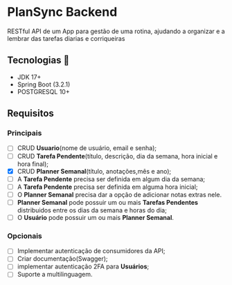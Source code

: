 # PlanSync Backend
RESTful API de um App para gestão de uma rotina, ajudando a organizar e a 
lembrar das tarefas diarias e corriqueiras
## Tecnologias 🚀
* JDK 17+
* Spring Boot (3.2.1)
* POSTGRESQL 10+
## Requisitos 

### Principais
-  [ ] CRUD **Usuario**(nome de usuário, email e senha);
-  [ ] CRUD **Tarefa Pendente**(título, descrição, dia da semana, hora inicial e hora final);
-  [X] CRUD **Planner Semanal**(título, anotações,mês e ano);
-  [ ] A **Tarefa Pendente** precisa ser definida em algum dia da semana;
-  [ ] A **Tarefa Pendente** precisa ser definida em alguma hora inicial;
-  [ ] O **Planner Semanal** precisa dar a opção de adicionar notas extras nele.
-  [ ] **Planner Semanal** pode possuir um ou mais  **Tarefas Pendentes** distribuidos
entre os dias da semana e horas do dia;
-  [ ] O **Usuário** pode possuir um ou mais **Planner Semanal**.

### Opcionais

- [ ] Implementar autenticação de consumidores da API;
- [ ] Criar documentação(Swagger);
- [ ] implementar autenticação 2FA para **Usuários**;
- [ ] Suporte a multilinguagem.
